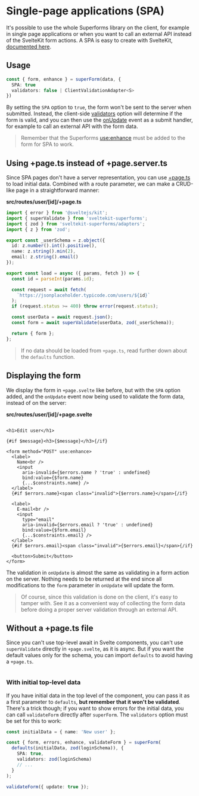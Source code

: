 
<Head title="Single-page application (SPA) mode" />

# Single-page applications (SPA)

It's possible to use the whole Superforms library on the client, for example in single page applications or when you want to call an external API instead of the SvelteKit form actions. A SPA is easy to create with SvelteKit, [documented here](https://kit.svelte.dev/docs/single-page-apps).

## Usage

```ts
const { form, enhance } = superForm(data, {
  SPA: true
  validators: false | ClientValidationAdapter<S>
})
```

By setting the `SPA` option to `true`, the form won't be sent to the server when submitted. Instead, the client-side [validators](/concepts/client-validation#validators) option will determine if the form is valid, and you can then use the [onUpdate](/concepts/events#onupdate) event as a submit handler, for example to call an external API with the form data.

> Remember that the Superforms [use:enhance](/concepts/enhance) must be added to the form for SPA to work.

## Using +page.ts instead of +page.server.ts

Since SPA pages don't have a server representation, you can use [+page.ts](https://kit.svelte.dev/docs/routing#page-page-js) to load initial data. Combined with a route parameter, we can make a CRUD-like page in a straightforward manner:

**src/routes/user/[id]/+page.ts**

```ts
import { error } from '@sveltejs/kit';
import { superValidate } from 'sveltekit-superforms';
import { zod } from 'sveltekit-superforms/adapters';
import { z } from 'zod';

export const _userSchema = z.object({
  id: z.number().int().positive(),
  name: z.string().min(2),
  email: z.string().email()
});

export const load = async ({ params, fetch }) => {
  const id = parseInt(params.id);

  const request = await fetch(
    `https://jsonplaceholder.typicode.com/users/${id}`
  );
  if (request.status >= 400) throw error(request.status);

  const userData = await request.json();
  const form = await superValidate(userData, zod(_userSchema));

  return { form };
};
```

> If no data should be loaded from `+page.ts`, read further down about the `defaults` function.

## Displaying the form

We display the form in `+page.svelte` like before, but with the `SPA` option added, and the `onUpdate` event now being used to validate the form data, instead of on the server:

**src/routes/user/[id]/+page.svelte**

```svelte

<h1>Edit user</h1>

{#if $message}<h3>{$message}</h3>{/if}

<form method="POST" use:enhance>
  <label>
    Name<br />
    <input
      aria-invalid={$errors.name ? 'true' : undefined}
      bind:value={$form.name}
      {...$constraints.name} />
  </label>
  {#if $errors.name}<span class="invalid">{$errors.name}</span>{/if}

  <label>
    E-mail<br />
    <input
      type="email"
      aria-invalid={$errors.email ? 'true' : undefined}
      bind:value={$form.email}
      {...$constraints.email} />
  </label>
  {#if $errors.email}<span class="invalid">{$errors.email}</span>{/if}

  <button>Submit</button>
</form>
```

The validation in `onUpdate` is almost the same as validating in a form action on the server. Nothing needs to be returned at the end since all modifications to the `form` parameter in `onUpdate` will update the form.

> Of course, since this validation is done on the client, it's easy to tamper with. See it as a convenient way of collecting the form data before doing a proper server validation through an external API.

## Without a +page.ts file

Since you can't use top-level await in Svelte components, you can't use `superValidate` directly in `+page.svelte`, as it is async. But if you want the default values only for the schema, you can import `defaults` to avoid having a `+page.ts`.

```svelte
```

### With initial top-level data

If you have initial data in the top level of the component, you can pass it as a first parameter to `defaults`, **but remember that it won't be validated**. There's a trick though; if you want to show errors for the initial data, you can call `validateForm` directly after `superForm`. The `validators` option must be set for this to work:

```ts
const initialData = { name: 'New user' };

const { form, errors, enhance, validateForm } = superForm(
  defaults(initialData, zod(loginSchema)), {
    SPA: true,
    validators: zod(loginSchema)
    // ...
  }
);

validateForm({ update: true });
```

<Next section={concepts} />
